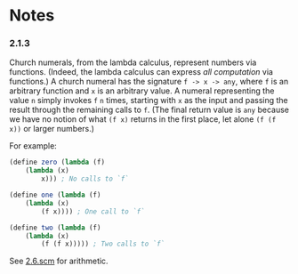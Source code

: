# Notes

### 2.1.3
Church numerals, from the lambda calculus, represent numbers via functions. (Indeed, the lambda calculus can express _all computation_ via functions.) A church numeral has the signature `f -> x -> any`, where `f` is an arbitrary function and `x` is an arbitrary value. A numeral representing the value `n` simply invokes `f` `n` times, starting with `x` as the input and passing the result through the remaining calls to `f`. (The final return value is `any` because we have no notion of what `(f x)` returns in the first place, let alone `(f (f x))` or larger numbers.)

For example:
```scm
(define zero (lambda (f)
    (lambda (x)
        x))) ; No calls to `f`

(define one (lambda (f)
    (lambda (x)
        (f x)))) ; One call to `f`

(define two (lambda (f)
    (lambda (x)
        (f (f x))))) ; Two calls to `f`
```
See [2.6.scm](2.6.scm) for arithmetic.
